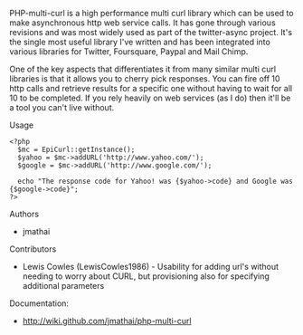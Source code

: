 PHP-multi-curl is a high performance multi curl library which can be used to make asynchronous http web service calls.  It has gone through various revisions and was most widely used as part of the twitter-async project.  It's the single most useful library I've written and has been integrated into various libraries for Twitter, Foursquare, Paypal and Mail Chimp.

One of the key aspects that differentiates it from many similar multi curl libraries is that it allows you to cherry pick responses.  You can fire off 10 http calls and retrieve results for a specific one without having to wait for all 10 to be completed.  If you rely heavily on web services (as I do) then it'll be a tool you can't live without.

Usage
```
<?php
  $mc = EpiCurl::getInstance();
  $yahoo = $mc->addURL('http://www.yahoo.com/');
  $google = $mc->addURL('http://www.google.com/');

  echo "The response code for Yahoo! was {$yahoo->code} and Google was {$google->code}";
?>
```
Authors
   * jmathai
   
Contributors
   * Lewis Cowles (LewisCowles1986) - Usability for adding url's without needing to worry about CURL, but provisioning also for specifying additional parameters

Documentation:
   * http://wiki.github.com/jmathai/php-multi-curl
